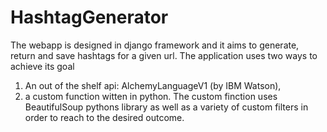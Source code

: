 # HashtagGenerator
The webapp is designed in django framework and it aims to generate, return and save hashtags for a given url.
The application uses two ways to achieve its goal
1) An out of the shelf api: AlchemyLanguageV1 (by IBM Watson), 
2) a custom function witten in python. The custom finction uses BeautifulSoup pythons library as well as a variety of custom filters in order to reach to the desired outcome.


